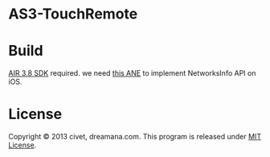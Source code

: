 AS3-TouchRemote
===============

Build
===============
  <a href="http://labs.adobe.com/downloads/air.html" target="_blank">AIR 3.8 SDK</a> required.
  we need <a href="http://www.adobe.com/devnet/air/native-extensions-for-air/extensions/networkinfo.html" target="_blank">this ANE</a> to implement NetworksInfo API on iOS.
  
License
===============
Copyright © 2013 civet, dreamana.com.
This program is released under <a href="http://opensource.org/licenses/mit-license.php" target="_blank">MIT License</a>.
